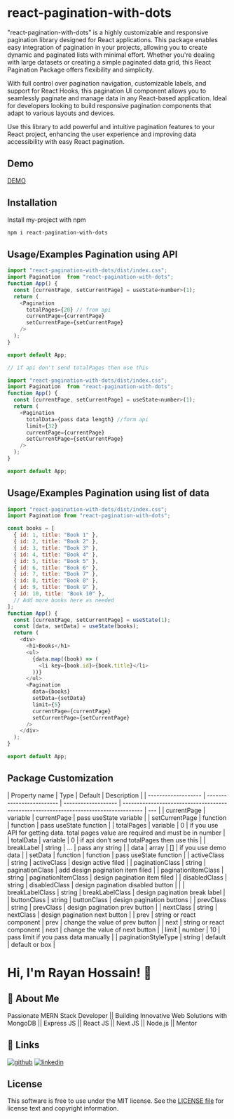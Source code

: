 # react-pagination-with-dots

\"react-pagination-with-dots\" is a highly customizable and responsive pagination library designed for React applications. This package enables easy integration of pagination in your projects, allowing you to create dynamic and paginated lists with minimal effort. Whether you're dealing with large datasets or creating a simple paginated data grid, this React Pagination Package offers flexibility and simplicity.

With full control over pagination navigation, customizable labels, and support for React Hooks, this pagination UI component allows you to seamlessly paginate and manage data in any React-based application. Ideal for developers looking to build responsive pagination components that adapt to various layouts and devices.

Use this library to add powerful and intuitive pagination features to your React project, enhancing the user experience and improving data accessibility with easy React pagination.

## Demo

[DEMO](https://stackblitz.com/edit/react-pagination-with-dots?file=src%2FApp.tsx)

## Installation

Install my-project with npm

```bash
npm i react-pagination-with-dots
```

## Usage/Examples Pagination using API

```javascript
import "react-pagination-with-dots/dist/index.css";
import Pagination  from "react-pagination-with-dots";
function App() {
  const [currentPage, setCurrentPage] = useState<number>(1);
  return (
    <Pagination
      totalPages={20} // from api
      currentPage={currentPage}
      setCurrentPage={setCurrentPage}
    />
  );
}

export default App;

// if api don't send totalPages then use this

import "react-pagination-with-dots/dist/index.css";
import Pagination  from "react-pagination-with-dots";
function App() {
  const [currentPage, setCurrentPage] = useState<number>(1);
  return (
    <Pagination
      totalData={pass data length} //form api
      limit={32}
      currentPage={currentPage}
      setCurrentPage={setCurrentPage}
    />
  );
}

export default App;
```

## Usage/Examples Pagination using list of data

```javascript
import "react-pagination-with-dots/dist/index.css";
import Pagination from "react-pagination-with-dots";

const books = [
  { id: 1, title: "Book 1" },
  { id: 2, title: "Book 2" },
  { id: 3, title: "Book 3" },
  { id: 4, title: "Book 4" },
  { id: 5, title: "Book 5" },
  { id: 6, title: "Book 6" },
  { id: 7, title: "Book 7" },
  { id: 8, title: "Book 8" },
  { id: 9, title: "Book 9" },
  { id: 10, title: "Book 10" },
  // Add more books here as needed
];
function App() {
  const [currentPage, setCurrentPage] = useState(1);
  const [data, setData] = useState(books);
  return (
    <div>
      <h1>Books</h1>
      <ul>
        {data.map((book) => (
          <li key={book.id}>{book.title}</li>
        ))}
      </ul>
      <Pagination
        data={books}
        setData={setData}
        limit={5}
        currentPage={currentPage}
        setCurrentPage={setCurrentPage}
      />
    </div>
  );
}

export default App;
```

## Package Customization

| Property name       | Type                      | Default             | Description                                                                           |
| ------------------- | ------------------------- | ------------------- | ------------------------------------------------------------------------------------- | --- |
| currentPage         | variable                  | currentPage         | pass useState variable                                                                |
| setCurrentPage      | function                  | function            | pass useState function                                                                |
| totalPages          | variable                  | 0                   | if you use API for getting data. total pages value are required and must be in number |
| totalData          | variable                  | 0                   | if api don't send totalPages then use this |
| breakLabel          | string                    | ...                 | pass any string                                                                       |
| data                | array                     | []                  | if you use demo data                                                                  |
| setData             | function                  | function            | pass useState function                                                                |
| activeClass         | string                    | activeClass         | design active filed                                                                   |
| paginationClass     | string                    | paginationClass     | add design pagination item filed                                                      |
| paginationItemClass | string                    | paginationItemClass | design pagination item filed                                                          |
| disabledClass       | string                    | disabledClass       | design pagination disabled button                                                     |     |
| breakLabelClass     | string                    | breakLabelClass     | design pagination break label                                                         |
| buttonClass         | string                    | buttonClass         | design pagination buttons                                                             |
| prevClass           | string                    | prevClass           | design pagination prev button                                                         |
| nextClass           | string                    | nextClass           | design pagination next button                                                         |
| prev                | string or react component | prev                | change the value of prev button                                                       |
| next                | string or react component | next                | change the value of next button                                                       |
| limit               | number                    | 10                  | pass limit if you pass data manually                                                  |
| paginationStyleType | string                    | default             | default or box                                                                        |

# Hi, I'm Rayan Hossain! 👋

## 🚀 About Me

Passionate MERN Stack Developer || Building Innovative Web Solutions with MongoDB || Express JS || React JS || Next JS || Node.js || Mentor

## 🔗 Links

[![github](https://img.shields.io/badge/my_portfolio-000?style=for-the-badge&logo=ko-fi&logoColor=white)](https://github.com/rayan2228)
[![linkedin](https://img.shields.io/badge/linkedin-0A66C2?style=for-the-badge&logo=linkedin&logoColor=white)](https://www.linkedin.com/in/rayan2228/)

## License

This software is free to use under the MIT license. See the [LICENSE file](https://choosealicense.com/licenses/mit/) for license text and copyright information.
